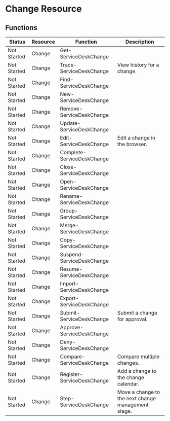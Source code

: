 # Change Resource

## Functions

| Status      | Resource | Function                   | Description                                        |
| ----------- | -------- | -------------------------- | -------------------------------------------------- |
| Not Started | Change   | Get-ServiceDeskChange      |                                                    |
| Not Started | Change   | Trace-ServiceDeskChange    | View history for a change.                         |
| Not Started | Change   | Find-ServiceDeskChange     |                                                    |
| Not Started | Change   | New-ServiceDeskChange      |                                                    |
| Not Started | Change   | Remove-ServiceDeskChange   |                                                    |
| Not Started | Change   | Update-ServiceDeskChange   |                                                    |
| Not Started | Change   | Edit-ServiceDeskChange     | Edit a change in the browser.                      |
| Not Started | Change   | Complete-ServiceDeskChange |                                                    |
| Not Started | Change   | Close-ServiceDeskChange    |                                                    |
| Not Started | Change   | Open-ServiceDeskChange     |                                                    |
| Not Started | Change   | Rename-ServiceDeskChange   |                                                    |
| Not Started | Change   | Group-ServiceDeskChange    |                                                    |
| Not Started | Change   | Merge-ServiceDeskChange    |                                                    |
| Not Started | Change   | Copy-ServiceDeskChange     |                                                    |
| Not Started | Change   | Suspend-ServiceDeskChange  |                                                    |
| Not Started | Change   | Resume-ServiceDeskChange   |                                                    |
| Not Started | Change   | Import-ServiceDeskChange   |                                                    |
| Not Started | Change   | Export-ServiceDeskChange   |                                                    |
| Not Started | Change   | Submit-ServiceDeskChange   | Submit a change for approval.                      |
| Not Started | Change   | Approve-ServiceDeskChange  |                                                    |
| Not Started | Change   | Deny-ServiceDeskChange     |                                                    |
| Not Started | Change   | Compare-ServiceDeskChange  | Compare multiple changes.                          |
| Not Started | Change   | Register-ServiceDeskChange | Add a change to the change calendar.               |
| Not Started | Change   | Step-ServiceDeskChange     | Move a change to the next change management stage. |

